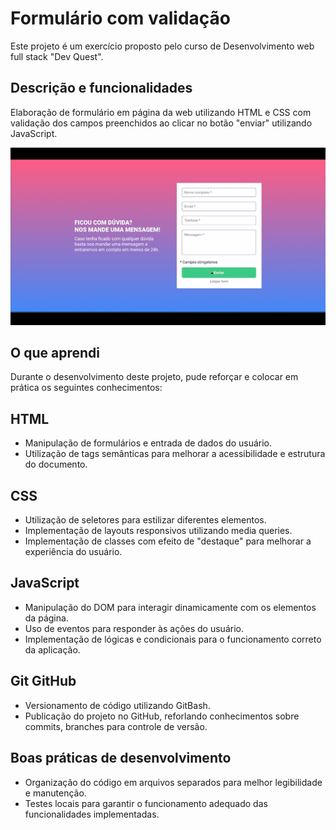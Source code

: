 # Formulário com validação
Este projeto é um exercício proposto pelo curso de Desenvolvimento web full stack "Dev Quest".

## Descrição e funcionalidades
Elaboração de formulário em página da web utilizando HTML e CSS com validação dos campos preenchidos ao clicar no botão "enviar" utilizando JavaScript.

[<img src="./src/images/preview.gif" alt="gif formulario com validacao">](https://lucasjcfreire.github.io/challenges/dev-quest/formulario-com-validacao)

## O que aprendi
Durante o desenvolvimento deste projeto, pude reforçar e colocar em prática os seguintes conhecimentos:

## HTML
- Manipulação de formulários e entrada de dados do usuário.
- Utilização de tags semânticas para melhorar a acessibilidade e estrutura do documento.

## CSS
- Utilização de seletores para estilizar diferentes elementos.
- Implementação de layouts responsivos utilizando media queries.
- Implementação de classes com efeito de "destaque" para melhorar a experiência do usuário.

## JavaScript
- Manipulação do DOM para interagir dinamicamente com os elementos da página.
- Uso de eventos para responder às ações do usuário.
- Implementação de lógicas e condicionais para o funcionamento correto da aplicação.

## Git GitHub
- Versionamento de código utilizando GitBash.
- Publicação do projeto no GitHub, reforlando conhecimentos sobre commits, branches para controle de versão.

## Boas práticas de desenvolvimento
- Organização do código em arquivos separados para melhor legibilidade e manutenção.
- Testes locais para garantir o funcionamento adequado das funcionalidades implementadas.
